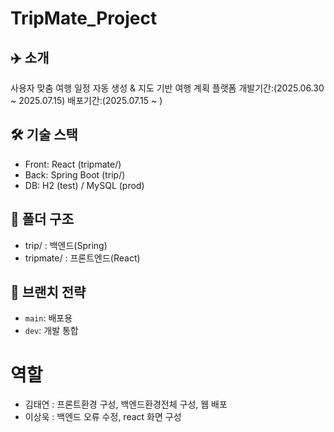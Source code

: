 # TripMate_Project

## ✈️ 소개
사용자 맞춤 여행 일정 자동 생성 & 지도 기반 여행 계획 플랫폼
개발기간:(2025.06.30 ~ 2025.07.15)
배포기간:(2025.07.15 ~ )


## 🛠 기술 스택
- Front: React (tripmate/)
- Back: Spring Boot (trip/)
- DB: H2 (test) / MySQL (prod)

## 📂 폴더 구조
- trip/ : 백엔드(Spring)
- tripmate/ : 프론트엔드(React)

## 🔧 브랜치 전략
- `main`: 배포용
- `dev`: 개발 통합

# 역할 
- 김태연 : 프론트환경 구성, 백엔드환경전체 구성, 웹 배포
- 이상욱 : 백엔드 오류 수정, react 화면 구성 
